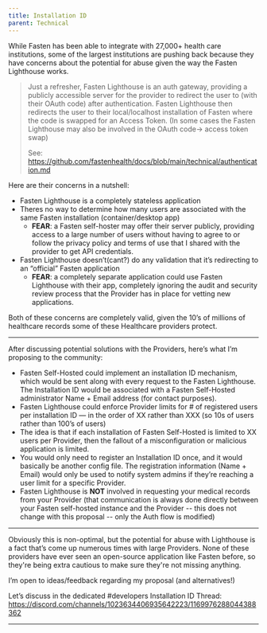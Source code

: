 ```yaml
---
title: Installation ID
parent: Technical
---
```


While Fasten has been able to integrate with 27,000+ health care institutions, some of the 
largest institutions are pushing back because they have concerns about the potential for abuse 
given the way the Fasten Lighthouse works.

> Just a refresher, Fasten Lighthouse is an auth gateway, providing a publicly accessible server for the provider to 
> redirect the user to (with their OAuth code) after authentication. Fasten Lighthouse then redirects the user to their 
> local/localhost installation of Fasten where the code is swapped for an Access Token. (In some cases the Fasten 
> Lighthouse may also be involved in the OAuth code-> access token swap) 
> 
> See: https://github.com/fastenhealth/docs/blob/main/technical/authentication.md


Here are their concerns in a nutshell:
- Fasten Lighthouse is a completely stateless application
- Theres no way to determine how many users are associated with the same Fasten installation (container/desktop app)
    - **FEAR**: a Fasten self-hoster may offer their server publicly, providing  access to a large number of users  without having to agree to or follow the privacy policy and terms of use that I shared with the provider to get API credentials.
- Fasten Lighthouse doesn’t(cant?) do any validation that it’s redirecting to an “official” Fasten application
    - **FEAR**: a completely separate application could use Fasten Lighthouse with their app, completely ignoring the audit and security review process that the Provider has in place for vetting new applications.

Both of these concerns are completely valid, given the 10’s of millions of healthcare records some of these Healthcare providers protect.

---

After discussing potential solutions with the Providers, here’s what I’m proposing to the community:

- Fasten Self-Hosted could implement an installation ID mechanism, which would be sent along with every request to the Fasten Lighthouse. The Installation ID would be associated with a Fasten Self-Hosted administrator Name + Email address (for contact purposes).
- Fasten Lighthouse could enforce Provider limits for # of registered users per installation ID — in the order of XX rather than XXX (so 10s of users rather than 100’s of users)
- The idea is that if each installation of Fasten Self-Hosted is limited to XX users per Provider, then the fallout of a misconfiguration or malicious application is limited.
- You would only need to register an Installation ID once, and it would basically be another config file. The registration information (Name + Email) would only be used to notify system admins if they’re reaching a user limit for a specific Provider.
- Fasten Lighthouse is **NOT** involved in requesting your medical records from your Provider (that communication is always done directly between your Fasten self-hosted instance and the Provider -- this does not change with this proposal -- only the Auth flow is modified)

---

Obviously this is non-optimal, but the potential for abuse with Lighthouse is a fact that’s come up numerous times with large Providers. None of these providers have ever seen an open-source application like Fasten before, so they're being extra cautious to make sure they're not missing anything.

I’m open to ideas/feedback regarding my proposal (and alternatives!)

Let’s discuss in the dedicated #developers Installation ID Thread: https://discord.com/channels/1023634406935642223/1169976288044388362

---
